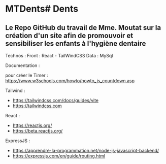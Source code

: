 # MTDents# Dents

## Le Repo GitHub du travail de Mme. Moutat sur la création d'un site afin de promouvoir et sensibiliser les enfants à l'hygiène dentaire

Technos : Front : React - TailWindCSS  Data : MySql 


Documentation : 

pour créer le Timer :
https://www.w3schools.com/howto/howto_js_countdown.asp

Tailwind : 
 - https://tailwindcss.com/docs/guides/vite
 - https://tailwindcss.com

React : 
 - https://reactjs.org/
 - https://beta.reactjs.org/

ExpressJS : 
 - https://apprendre-la-programmation.net/node-js-javascript-backend/
 - https://expressjs.com/en/guide/routing.html
